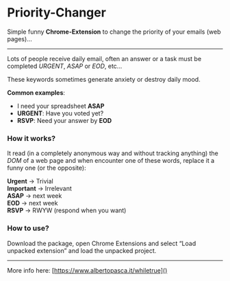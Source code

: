 # Priority-Changer

Simple funny **Chrome-Extension** to change the priority of your emails (web pages)...

--- 

Lots of people receive daily email, often an answer or a task must be completed *URGENT*, *ASAP* or *EOD*, etc…

These keywords sometimes generate anxiety or destroy daily mood.

**Common examples**:

- I need your spreadsheet **ASAP**  
- **URGENT**: Have you voted yet?  
- **RSVP**: Need your answer by **EOD**  


### How it works?

It read (in a completely anonymous way and without tracking anything) the *DOM* of a web page and when encounter one of these words, replace it a funny one (or the opposite):

**Urgent** -> Trivial  
**Important** -> Irrelevant  
**ASAP** -> next week  
**EOD** -> next week  
**RSVP** -> RWYW (respond when you want)  

### How to use?

Download the package, open Chrome Extensions and select “Load unpacked extension” and load the unpacked project.

---

More info here:  [https://www.albertopasca.it/whiletrue]()
